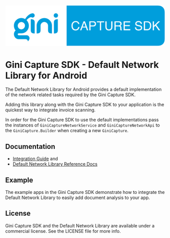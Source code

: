 ![Gini Capture SDK for Android](../logo.png)

Gini Capture SDK - Default Network Library for Android
======================================================

The Default Network Library for Android provides a default implementation of 
the network related tasks required by the Gini Capture SDK.

Adding this library along with the Gini Capture SDK to your application is the quickest way to
integrate invoice scanning.

In order for the Gini Capture SDK to use the default implementations pass the instances of 
`GiniCaptureNetworkService` and `GiniCaptureNetworkApi` to the `GiniCapture.Builder` when 
creating a new `GiniCapture`.

Documentation
-------------

* [Integration Guide](http://developer.gini.net/gini-mobile-android/capture-sdk/default-network/html/) and
* [Default Network Library Reference Docs](http://developer.gini.net/gini-mobile-android/capture-sdk/default-network/dokka/index.html)

Example
-------

The example apps in the Gini Capture SDK demonstrate how to integrate the Default Network Library 
to easily add document analysis to your app.

License
-------

Gini Capture SDK and the Default Network Library are available under a commercial license.
See the LICENSE file for more info.
